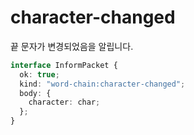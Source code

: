 # character-changed

끝 문자가 변경되었음을 알립니다.

```typescript
interface InformPacket {
  ok: true;
  kind: "word-chain:character-changed";
  body: {
    character: char;
  };
}
```

